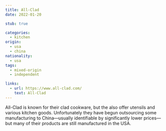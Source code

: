 ```yaml
---
title: All-Clad
date: 2022-01-20

stub: true

categories:
  - kitchen
origin:
  - usa
  - china
nationality:
  - usa
tags:
  - mixed-origin
  - independent

links:
  - url: https://www.all-clad.com/
    text: All-Clad
---
```


All-Clad is known for their clad cookware, but the also offer utensils and
various kitchen goods. Unfortunately they have begun outsourcing some
manufacturing to China—usually identifiable by significantly lower prices—but
many of their products are still manufactured in the USA.
